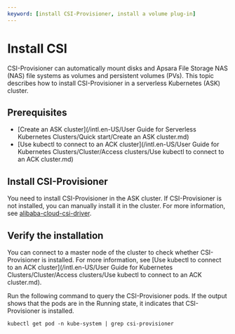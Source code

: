 ```yaml
---
keyword: [install CSI-Provisioner, install a volume plug-in]
---
```


# Install CSI

CSI-Provisioner can automatically mount disks and Apsara File Storage NAS \(NAS\) file systems as volumes and persistent volumes \(PVs\). This topic describes how to install CSI-Provisioner in a serverless Kubernetes \(ASK\) cluster.

## Prerequisites

-   [Create an ASK cluster](/intl.en-US/User Guide for Serverless Kubernetes Clusters/Quick start/Create an ASK cluster.md)
-   [Use kubectl to connect to an ACK cluster](/intl.en-US/User Guide for Kubernetes Clusters/Cluster/Access clusters/Use kubectl to connect to an ACK cluster.md)

## Install CSI-Provisioner

You need to install CSI-Provisioner in the ASK cluster. If CSI-Provisioner is not installed, you can manually install it in the cluster. For more information, see [alibaba-cloud-csi-driver](https://github.com/AliyunContainerService/serverless-k8s-examples/blob/master/volumes/csi-provisioner.yaml).

## Verify the installation

You can connect to a master node of the cluster to check whether CSI-Provisioner is installed. For more information, see [Use kubectl to connect to an ACK cluster](/intl.en-US/User Guide for Kubernetes Clusters/Cluster/Access clusters/Use kubectl to connect to an ACK cluster.md).

Run the following command to query the CSI-Provisioner pods. If the output shows that the pods are in the Running state, it indicates that CSI-Provisioner is installed.

```
kubectl get pod -n kube-system | grep csi-provisioner
```


